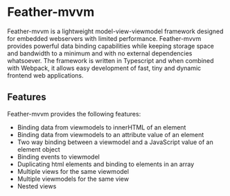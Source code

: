 # Feather-mvvm

Feather-mvvm is a lightweight model-view-viewmodel framework designed for embedded webservers with limited performance. Feather-mvvm provides powerful data binding capabilities while keeping storage space and bandwidth to a minimum and with no external dependencies whatsoever. The framework is written in Typescript and when combined with Webpack, it allows easy development of fast, tiny and dynamic frontend web applications.

## Features

Feather-mvvm provides the following features:

 - Binding data from viewmodels to innerHTML of an element
 - Binding data from viewmodels to an attribute value of an element
 - Two way binding between a viewmodel and a JavaScript value of an element object
 - Binding events to viewmodel
 - Duplicating html elements and binding to elements in an array
 - Multiple views for the same viewmodel
 - Multiple viewmodels for the same view
 - Nested views
